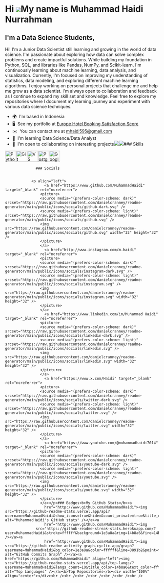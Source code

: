 Hi ![](https://user-images.githubusercontent.com/18350557/176309783-0785949b-9127-417c-8b55-ab5a4333674e.gif)My name is Muhammad Haidi Nurrahman
================================================================================================================================================

I'm a Data Science Students,
----------------------------

Hi! I'm a Junior Data Scientist still learning and growing in the world of data science. I'm passionate about exploring how data can solve complex problems and create impactful solutions. While building my foundation in Python, SQL, and libraries like Pandas, NumPy, and Scikit-learn, I'm continuously learning about machine learning, data analysis, and visualization. Currently, I'm focused on improving my understanding of statistics, data modeling, and exploring different machine learning algorithms. I enjoy working on personal projects that challenge me and help me grow as a data scientist. I'm always open to collaboration and feedback as I continue to expand my skill set and knowledge. Feel free to explore my repositories where I document my learning journey and experiment with various data science techniques.

*   🌍  I'm based in Indonesia
*   🖥️  See my portfolio at [Europe Hotel Booking Satisfaction Score](http://https://www.linkedin.com/posts/haidii_python-for-data-science-activity-7200885705785446400-vbIX?utm_source=share&utm_medium=member_desktop)
*   ✉️  You can contact me at [mhaidi595@gmail.com](mailto:mhaidi595@gmail.com)
*   🧠  I'm learning Data Science/Data Analyst
*   🤝  I'm open to collaborating on interesting projects<a href="https://www.github.com/MuhammadHaidi" target="_blank" rel="noreferrer"><img
                  src="https://img.shields.io/github/followers/MuhammadHaidi?logo=github&style=for-the-badge&color=0891b2&labelColor=1e3a8a" /></a><a href="https://www.x.com/Haidi" target="_blank" rel="noreferrer"><img
                  src="https://img.shields.io/twitter/follow/Haidi?logo=twitter&style=for-the-badge&color=0891b2&labelColor=1e3a8a"
                /></a>### Skills 
<p align="left">
<a href="https://www.python.org/" target="_blank" rel="noreferrer"><img src="https://raw.githubusercontent.com/danielcranney/readme-generator/main/public/icons/skills/python-colored.svg" width="36" height="36" alt="Python" /></a><a href="https://git-scm.com/" target="_blank" rel="noreferrer"><img src="https://raw.githubusercontent.com/danielcranney/readme-generator/main/public/icons/skills/git-colored.svg" width="36" height="36" alt="Git" /></a><a href="https://code.visualstudio.com/" target="_blank" rel="noreferrer"><img src="https://raw.githubusercontent.com/danielcranney/readme-generator/main/public/icons/skills/visualstudiocode.svg" width="36" height="36" alt="VS Code" /></a><a href="https://www.postgresql.org/" target="_blank" rel="noreferrer"><img src="https://raw.githubusercontent.com/danielcranney/readme-generator/main/public/icons/skills/postgresql-colored.svg" width="36" height="36" alt="PostgreSQL" /></a><a href="https://cloud.google.com/" target="_blank" rel="noreferrer"><img src="https://raw.githubusercontent.com/danielcranney/readme-generator/main/public/icons/skills/googlecloud-colored.svg" width="36" height="36" alt="Google Cloud" /></a>
                    </p>
                    
                  ### Socials
                  
                  
                <p align="left">
                      <a href="https://www.github.com/MuhammadHaidi" target="_blank" rel="noreferrer">
                    <picture>
                    <source media="(prefers-color-scheme: dark)" srcset="https://raw.githubusercontent.com/danielcranney/readme-generator/main/public/icons/socials/github-dark.svg" />
                    <source media="(prefers-color-scheme: light)" srcset="https://raw.githubusercontent.com/danielcranney/readme-generator/main/public/icons/socials/github.svg" />
                    <img src="https://raw.githubusercontent.com/danielcranney/readme-generator/main/public/icons/socials/github.svg" width="32" height="32" />
                    </picture>
                    </a>
                      <a href="http://www.instagram.com/m.haidi" target="_blank" rel="noreferrer">
                    <picture>
                    <source media="(prefers-color-scheme: dark)" srcset="https://raw.githubusercontent.com/danielcranney/readme-generator/main/public/icons/socials/instagram-dark.svg" />
                    <source media="(prefers-color-scheme: light)" srcset="https://raw.githubusercontent.com/danielcranney/readme-generator/main/public/icons/socials/instagram.svg" />
                    <img src="https://raw.githubusercontent.com/danielcranney/readme-generator/main/public/icons/socials/instagram.svg" width="32" height="32" />
                    </picture>
                    </a>
                      <a href="https://www.linkedin.com/in/Muhammad Haidi" target="_blank" rel="noreferrer">
                    <picture>
                    <source media="(prefers-color-scheme: dark)" srcset="https://raw.githubusercontent.com/danielcranney/readme-generator/main/public/icons/socials/linkedin-dark.svg" />
                    <source media="(prefers-color-scheme: light)" srcset="https://raw.githubusercontent.com/danielcranney/readme-generator/main/public/icons/socials/linkedin.svg" />
                    <img src="https://raw.githubusercontent.com/danielcranney/readme-generator/main/public/icons/socials/linkedin.svg" width="32" height="32" />
                    </picture>
                    </a>
                      <a href="https://www.x.com/Haidi" target="_blank" rel="noreferrer">
                    <picture>
                    <source media="(prefers-color-scheme: dark)" srcset="https://raw.githubusercontent.com/danielcranney/readme-generator/main/public/icons/socials/twitter-dark.svg" />
                    <source media="(prefers-color-scheme: light)" srcset="https://raw.githubusercontent.com/danielcranney/readme-generator/main/public/icons/socials/twitter.svg" />
                    <img src="https://raw.githubusercontent.com/danielcranney/readme-generator/main/public/icons/socials/twitter.svg" width="32" height="32" />
                    </picture>
                    </a>
                      <a href="https://www.youtube.com/@muhammadhaidi7014" target="_blank" rel="noreferrer">
                    <picture>
                    <source media="(prefers-color-scheme: dark)" srcset="https://raw.githubusercontent.com/danielcranney/readme-generator/main/public/icons/socials/youtube-dark.svg" />
                    <source media="(prefers-color-scheme: light)" srcset="https://raw.githubusercontent.com/danielcranney/readme-generator/main/public/icons/socials/youtube.svg" />
                    <img src="https://raw.githubusercontent.com/danielcranney/readme-generator/main/public/icons/socials/youtube.svg" width="32" height="32" />
                    </picture>
                    </a></p>### Badges<b>My GitHub Stats</b><a
                      href="http://www.github.com/MuhammadHaidi"><img src="https://github-readme-stats.vercel.app/api?username=MuhammadHaidi&show_icons=true&hide=&count_private=true&title_color=14b8a6&text_color=ffffff&icon_color=0891b2&bg_color=1e3a8a&hide_border=true&show_icons=true" alt="MuhammadHaidi's GitHub stats" /></a><a
                      href="http://www.github.com/MuhammadHaidi"><img
                  src="https://github-readme-streak-stats.herokuapp.com/?user=MuhammadHaidi&stroke=ffffff&background=1e3a8a&ring=14b8a6&fire=14b8a6&currStreakNum=ffffff&currStreakLabel=14b8a6&sideNums=ffffff&sideLabels=ffffff&dates=ffffff&hide_border=true" /></a><a
                      href="http://www.github.com/MuhammadHaidi"><img src="https://github-readme-activity-graph.cyclic.app/graph?username=MuhammadHaidi&bg_color=1e3a8a&color=ffffff&line=0891b2&point=ffffff&area_color=1e3a8a&area=true&hide_border=true&custom_title=GitHub%20Commits%20Graph" alt="GitHub Commits Graph" /></a><a href="https://github.com/MuhammadHaidi" align="left"><img src="https://github-readme-stats.vercel.app/api/top-langs/?username=MuhammadHaidi&langs_count=10&title_color=14b8a6&text_color=ffffff&icon_color=0891b2&bg_color=1e3a8a&hide_border=true&locale=en&custom_title=Top%20%Languages" alt="Top Languages" /></a><b>Top Repositories</b><div width="100%" align="center"></div><br /><br /><br /><br /><br /><br /><br />